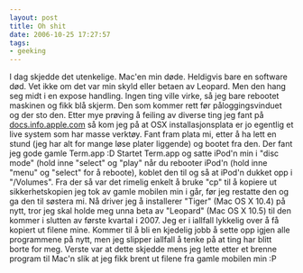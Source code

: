 ```yaml
---
layout: post
title: Oh shit
date: 2006-10-25 17:27:57
tags: 
- geeking
---
```

I dag skjedde det utenkelige. Mac'en min døde. Heldigvis bare en software død. Vet ikke om det var min skyld eller betaen av Leopard. Men den hang seg midt i en expose handling. Ingen ting ville virke, så jeg bare rebootet maskinen og fikk blå skjerm. Den som kommer rett før påloggingsvinduet og der sto den. Etter mye prøving å feiling av diverse ting jeg fant på <a href="http://docs.info.apple.com">docs.info.apple.com</a> så kom jeg på at OSX installasjonsplata er jo egentlig et live system som har masse verktøy. Fant fram plata mi, etter å ha lett en stund (jeg har alt for mange løse plater liggende) og bootet fra den. Der fant jeg gode gamle Term.app :D Startet Term.app og satte iPod'n min i "disc mode" (hold inne "select" og "play" når du rebooter iPod'n (hold inne "menu" og "select" for å reboote), koblet den til og så at iPod'n dukket opp i "/Volumes". Fra der så var det rimelig enkelt å bruke "cp" til å kopiere ut sikkerhetskopien jeg tok av gamle mobilen min i går, før jeg restatte den og ga den til søstera mi. Nå driver jeg å installerer "Tiger" (Mac OS X 10.4) på nytt, tror jeg skal holde meg unna beta av "Leopard" (Mac OS X 10.5) til den kommer i slutten av første kvartal i 2007. Jeg er i iallfall lykkelig over å få kopiert ut filene mine. Kommer til å bli en kjedelig jobb å sette opp igjen alle programmene på nytt, men jeg slipper iallfall å tenke på at ting har blitt borte for meg. Verste var at dette skjedde mens jeg lette etter et brenne program til Mac'n slik at jeg fikk brent ut filene fra gamle mobilen min :P
